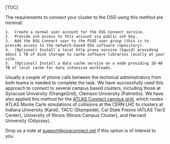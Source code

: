 [title]: - "OSG Quick Connect"

[TOC] 

The requirements to connect your cluster to the OSG using this method are minimal:

	1.  Create a normal user account for the OSG Connect service.
	2.  Provide ssh access to this account via public ssh key.
	3.  Add the OSG Connect user to the FUSE user group (this is to provide access to the network-based OSG software repository).
	4.  (Optional) Install a local http proxy service (Squid) providing about 1 TB of disk storage to cache software libraries locally at your site.
	5.  (Optional) Install a data cache service on a node providing 10-48 TB of local cache for data intensive workloads.

Usually a couple of phone calls between the technical administrators from both teams is needed to complete the task. We have successfully used this approach to connect to several campus based clusters, including those at Syracuse University (OrangeGrid), Clemson University (Palmetto). We have also applied this method for the [ATLAS Connect campus grid][atlas], which routes ATLAS Monte Carlo simulations of collisions at the CERN LHC to clusters at Indiana University (Karst), TACC (Stampede), Cal State Fresno (ATLAS Tier3 Center), University of Illinois (Illinois Campus Cluster), and Harvard University (Odyssey).

Drop us a note at [support@osgconnect.net](mailto:support@osgconnect.net) if this option is of interest to you.

[atlas]: http://connect.usatlas.org

